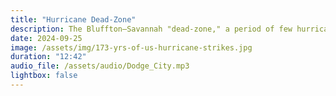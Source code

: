 ```yaml
---
title: "Hurricane Dead-Zone"
description: The Bluffton–Savannah "dead-zone," a period of few hurricane landfalls since 1979, is attributed to prevailing steering patterns like the Bermuda High and statistical chance, but historical records confirm prior catastrophic strikes, and the concave Georgia Bight actually amplifies the risk of extreme storm surge.
date: 2024-09-25
image: /assets/img/173-yrs-of-us-hurricane-strikes.jpg
duration: "12:42"
audio_file: /assets/audio/Dodge_City.mp3
lightbox: false
---
```

